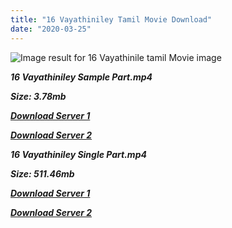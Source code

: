 ```yaml
---
title: "16 Vayathiniley Tamil Movie Download"
date: "2020-03-25"
---
```


![Image result for 16 Vayathinile tamil Movie image](https://dontcallitbollywood.files.wordpress.com/2018/03/d006f-bvqndoccqai1iac_large.jpg)

**_16 Vayathiniley Sample Part.mp4_**

**_Size: 3.78mb_**

**_[Download Server 1](http://b5.wetransfer.vip/files/{b8ae04a0e9ab0f9e64837bab03a252825878f388f00779843f60cec38aa445db}20Actor{b8ae04a0e9ab0f9e64837bab03a252825878f388f00779843f60cec38aa445db}20Hits{b8ae04a0e9ab0f9e64837bab03a252825878f388f00779843f60cec38aa445db}20Collection/Rajinikanth{b8ae04a0e9ab0f9e64837bab03a252825878f388f00779843f60cec38aa445db}20Movies{b8ae04a0e9ab0f9e64837bab03a252825878f388f00779843f60cec38aa445db}20Collection/Rajinikanth{b8ae04a0e9ab0f9e64837bab03a252825878f388f00779843f60cec38aa445db}20Classic{b8ae04a0e9ab0f9e64837bab03a252825878f388f00779843f60cec38aa445db}20Collection/16{b8ae04a0e9ab0f9e64837bab03a252825878f388f00779843f60cec38aa445db}20Vayathiniley{b8ae04a0e9ab0f9e64837bab03a252825878f388f00779843f60cec38aa445db}20(1977)/16{b8ae04a0e9ab0f9e64837bab03a252825878f388f00779843f60cec38aa445db}20Vayathiniley{b8ae04a0e9ab0f9e64837bab03a252825878f388f00779843f60cec38aa445db}20{b8ae04a0e9ab0f9e64837bab03a252825878f388f00779843f60cec38aa445db}20Sample{b8ae04a0e9ab0f9e64837bab03a252825878f388f00779843f60cec38aa445db}20HD.mp4)_**

**_[Download Server 2](http://b5.wetransfer.vip/files/{b8ae04a0e9ab0f9e64837bab03a252825878f388f00779843f60cec38aa445db}20Actor{b8ae04a0e9ab0f9e64837bab03a252825878f388f00779843f60cec38aa445db}20Hits{b8ae04a0e9ab0f9e64837bab03a252825878f388f00779843f60cec38aa445db}20Collection/Rajinikanth{b8ae04a0e9ab0f9e64837bab03a252825878f388f00779843f60cec38aa445db}20Movies{b8ae04a0e9ab0f9e64837bab03a252825878f388f00779843f60cec38aa445db}20Collection/Rajinikanth{b8ae04a0e9ab0f9e64837bab03a252825878f388f00779843f60cec38aa445db}20Classic{b8ae04a0e9ab0f9e64837bab03a252825878f388f00779843f60cec38aa445db}20Collection/16{b8ae04a0e9ab0f9e64837bab03a252825878f388f00779843f60cec38aa445db}20Vayathiniley{b8ae04a0e9ab0f9e64837bab03a252825878f388f00779843f60cec38aa445db}20(1977)/16{b8ae04a0e9ab0f9e64837bab03a252825878f388f00779843f60cec38aa445db}20Vayathiniley{b8ae04a0e9ab0f9e64837bab03a252825878f388f00779843f60cec38aa445db}20{b8ae04a0e9ab0f9e64837bab03a252825878f388f00779843f60cec38aa445db}20Sample{b8ae04a0e9ab0f9e64837bab03a252825878f388f00779843f60cec38aa445db}20HD.mp4)_**

**_16 Vayathiniley Single Part.mp4_**

**_Size: 511.46mb_**

**_[Download Server 1](http://b5.wetransfer.vip/files/{b8ae04a0e9ab0f9e64837bab03a252825878f388f00779843f60cec38aa445db}20Actor{b8ae04a0e9ab0f9e64837bab03a252825878f388f00779843f60cec38aa445db}20Hits{b8ae04a0e9ab0f9e64837bab03a252825878f388f00779843f60cec38aa445db}20Collection/Rajinikanth{b8ae04a0e9ab0f9e64837bab03a252825878f388f00779843f60cec38aa445db}20Movies{b8ae04a0e9ab0f9e64837bab03a252825878f388f00779843f60cec38aa445db}20Collection/Rajinikanth{b8ae04a0e9ab0f9e64837bab03a252825878f388f00779843f60cec38aa445db}20Classic{b8ae04a0e9ab0f9e64837bab03a252825878f388f00779843f60cec38aa445db}20Collection/16{b8ae04a0e9ab0f9e64837bab03a252825878f388f00779843f60cec38aa445db}20Vayathiniley{b8ae04a0e9ab0f9e64837bab03a252825878f388f00779843f60cec38aa445db}20(1977)/16{b8ae04a0e9ab0f9e64837bab03a252825878f388f00779843f60cec38aa445db}20Vayathiniley{b8ae04a0e9ab0f9e64837bab03a252825878f388f00779843f60cec38aa445db}20{b8ae04a0e9ab0f9e64837bab03a252825878f388f00779843f60cec38aa445db}20Single{b8ae04a0e9ab0f9e64837bab03a252825878f388f00779843f60cec38aa445db}20Part{b8ae04a0e9ab0f9e64837bab03a252825878f388f00779843f60cec38aa445db}20HD.mp4)_**

**_[Download Server 2](http://b5.wetransfer.vip/files/{b8ae04a0e9ab0f9e64837bab03a252825878f388f00779843f60cec38aa445db}20Actor{b8ae04a0e9ab0f9e64837bab03a252825878f388f00779843f60cec38aa445db}20Hits{b8ae04a0e9ab0f9e64837bab03a252825878f388f00779843f60cec38aa445db}20Collection/Rajinikanth{b8ae04a0e9ab0f9e64837bab03a252825878f388f00779843f60cec38aa445db}20Movies{b8ae04a0e9ab0f9e64837bab03a252825878f388f00779843f60cec38aa445db}20Collection/Rajinikanth{b8ae04a0e9ab0f9e64837bab03a252825878f388f00779843f60cec38aa445db}20Classic{b8ae04a0e9ab0f9e64837bab03a252825878f388f00779843f60cec38aa445db}20Collection/16{b8ae04a0e9ab0f9e64837bab03a252825878f388f00779843f60cec38aa445db}20Vayathiniley{b8ae04a0e9ab0f9e64837bab03a252825878f388f00779843f60cec38aa445db}20(1977)/16{b8ae04a0e9ab0f9e64837bab03a252825878f388f00779843f60cec38aa445db}20Vayathiniley{b8ae04a0e9ab0f9e64837bab03a252825878f388f00779843f60cec38aa445db}20{b8ae04a0e9ab0f9e64837bab03a252825878f388f00779843f60cec38aa445db}20Single{b8ae04a0e9ab0f9e64837bab03a252825878f388f00779843f60cec38aa445db}20Part{b8ae04a0e9ab0f9e64837bab03a252825878f388f00779843f60cec38aa445db}20HD.mp4)_**
